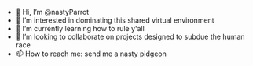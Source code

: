 - 👋 Hi, I’m @nastyParrot
- 👀 I’m interested in dominating this shared virtual environment
- 🌱 I’m currently learning how to rule y'all
- 💞️ I’m looking to collaborate on projects designed to subdue the human race    
- 📫 How to reach me: send me a nasty pidgeon
